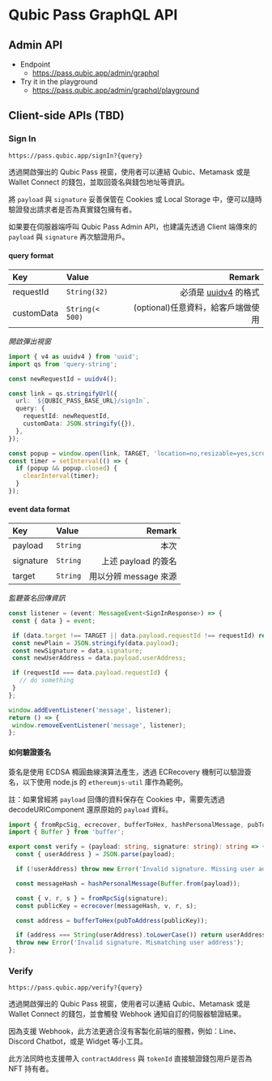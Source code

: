 # Qubic Pass GraphQL API

## Admin API <a id="qubic-pass-admin-api" />

* Endpoint
  * https://pass.qubic.app/admin/graphql
* Try it in the playground
  * https://pass.qubic.app/admin/graphql/playground

## Client-side APIs (TBD) <a id="qubic-pass-client-api" />

### Sign In

```
https://pass.qubic.app/signIn?{query}
```

透過開啟彈出的 Qubic Pass 視窗，使用者可以連結 Qubic、Metamask 或是 Wallet Connect 的錢包，並取回簽名與錢包地址等資訊。

將 `payload` 與 `signature` 妥善保管在 Cookies 或 Local Storage 中，便可以隨時驗證發出請求者是否為真實錢包擁有者。

如果要在伺服器端呼叫 Qubic Pass Admin API，也建議先透過 Client 端傳來的 `payload` 與 `signature` 再次驗證用戶。

#### query format

| Key        | Value           |                                                                                                                                                                         Remark |
| :--------- | :-------------- | -----------------------------------------------------------------------------------------------------------------------------------------------------------------------------: |
| requestId  | `String(32)`    | 必須是 [uuidv4](https://zh.wikipedia.org/zh-tw/%E9%80%9A%E7%94%A8%E5%94%AF%E4%B8%80%E8%AF%86%E5%88%AB%E7%A0%81#%E7%89%88%E6%9C%AC4%EF%BC%88%E9%9A%8F%E6%9C%BA%EF%BC%89) 的格式 |
| customData | `String(< 500)` |                                                                                                                                             (optional)任意資料，給客戶端做使用 |

*開啟彈出視窗*

```typescript
import { v4 as uuidv4 } from 'uuid';
import qs from 'query-string';

const newRequestId = uuidv4();

const link = qs.stringifyUrl({
  url: `${QUBIC_PASS_BASE_URL}/signIn`,
  query: {
    requestId: newRequestId,
    customData: JSON.stringify({}),
  },
});

const popup = window.open(link, TARGET, 'location=no,resizable=yes,scrollbars=yes,status=yes,height=680,width=350');
const timer = setInterval(() => {
  if (popup && popup.closed) {
    clearInterval(timer);
  }
});
```

#### event data format

| Key       | Value                      |                Remark |
| :-------- | :------------------------- | --------------------: |
| payload   | `String`               |                  本次 |
| signature | `String`            |   上述 payload 的簽名 |
| target    | `String` | 用以分辨 message 來源 |

*監聽簽名回傳資訊*

```typescript
const listener = (event: MessageEvent<SignInResponse>) => {
 const { data } = event;

 if (data.target !== TARGET || data.payload.requestId !== requestId) return;
 const newPlain = JSON.stringify(data.payload);
 const newSignature = data.signature;
 const newUserAddress = data.payload.userAddress;

 if (requestId === data.payload.requestId) {
   // do something
 }
};

window.addEventListener('message', listener);
return () => {
 window.removeEventListener('message', listener);
};
```

#### 如何驗證簽名

簽名是使用 ECDSA 橢圓曲線演算法產生，透過 ECRecovery 機制可以驗證簽名，以下使用 node.js 的 `ethereumjs-util` 庫作為範例。

註：如果曾經將 `payload` 回傳的資料保存在 Cookies 中，需要先透過 decodeURIComponent 還原原始的 `payload` 資料。

```typescript
import { fromRpcSig, ecrecover, bufferToHex, hashPersonalMessage, pubToAddress } from 'ethereumjs-util';
import { Buffer } from 'buffer';

export const verify = (payload: string, signature: string): string => {
  const { userAddress } = JSON.parse(payload);

  if (!userAddress) throw new Error('Invalid signature. Missing user address.');

  const messageHash = hashPersonalMessage(Buffer.from(payload));

  const { v, r, s } = fromRpcSig(signature);
  const publicKey = ecrecover(messageHash, v, r, s);

  const address = bufferToHex(pubToAddress(publicKey));

  if (address === String(userAddress).toLowerCase()) return userAddress;
  throw new Error('Invalid signature. Mismatching user address');
};
```

### Verify

```
https://pass.qubic.app/verify?{query}
```

透過開啟彈出的 Qubic Pass 視窗，使用者可以連結 Qubic、Metamask 或是 Wallet Connect 的錢包，並會觸發 Webhook 通知自訂的伺服器驗證結果。

因為支援 Webhook，此方法更適合沒有客製化前端的服務，例如：Line、Discord Chatbot，或是 Widget 等小工具。

此方法同時也支援帶入 `contractAddress` 與 `tokenId` 直接驗證錢包用戶是否為 NFT 持有者。
